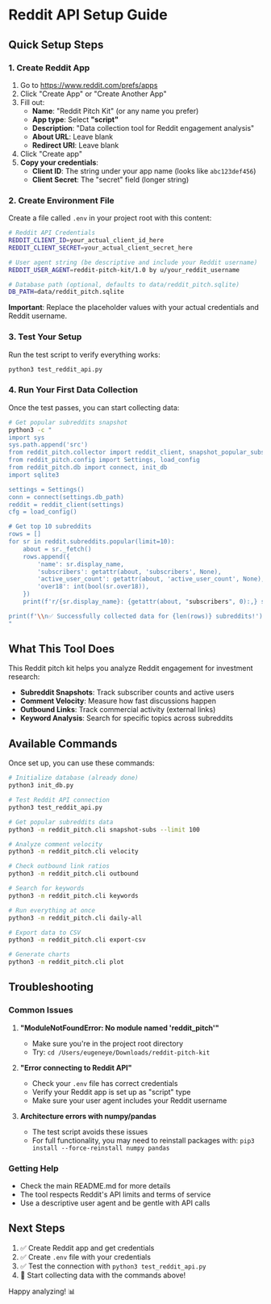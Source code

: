 # Reddit API Setup Guide

## Quick Setup Steps

### 1. Create Reddit App
1. Go to https://www.reddit.com/prefs/apps
2. Click "Create App" or "Create Another App"
3. Fill out:
   - **Name**: "Reddit Pitch Kit" (or any name you prefer)
   - **App type**: Select **"script"**
   - **Description**: "Data collection tool for Reddit engagement analysis"
   - **About URL**: Leave blank
   - **Redirect URI**: Leave blank
4. Click "Create app"
5. **Copy your credentials**:
   - **Client ID**: The string under your app name (looks like `abc123def456`)
   - **Client Secret**: The "secret" field (longer string)

### 2. Create Environment File
Create a file called `.env` in your project root with this content:

```bash
# Reddit API Credentials
REDDIT_CLIENT_ID=your_actual_client_id_here
REDDIT_CLIENT_SECRET=your_actual_client_secret_here

# User agent string (be descriptive and include your Reddit username)
REDDIT_USER_AGENT=reddit-pitch-kit/1.0 by u/your_reddit_username

# Database path (optional, defaults to data/reddit_pitch.sqlite)
DB_PATH=data/reddit_pitch.sqlite
```

**Important**: Replace the placeholder values with your actual credentials and Reddit username.

### 3. Test Your Setup
Run the test script to verify everything works:

```bash
python3 test_reddit_api.py
```

### 4. Run Your First Data Collection
Once the test passes, you can start collecting data:

```bash
# Get popular subreddits snapshot
python3 -c "
import sys
sys.path.append('src')
from reddit_pitch.collector import reddit_client, snapshot_popular_subs
from reddit_pitch.config import Settings, load_config
from reddit_pitch.db import connect, init_db
import sqlite3

settings = Settings()
conn = connect(settings.db_path)
reddit = reddit_client(settings)
cfg = load_config()

# Get top 10 subreddits
rows = []
for sr in reddit.subreddits.popular(limit=10):
    about = sr._fetch()
    rows.append({
        'name': sr.display_name,
        'subscribers': getattr(about, 'subscribers', None),
        'active_user_count': getattr(about, 'active_user_count', None),
        'over18': int(bool(sr.over18)),
    })
    print(f'r/{sr.display_name}: {getattr(about, "subscribers", 0):,} subscribers')

print(f'\\n✅ Successfully collected data for {len(rows)} subreddits!')
"
```

## What This Tool Does

This Reddit pitch kit helps you analyze Reddit engagement for investment research:

- **Subreddit Snapshots**: Track subscriber counts and active users
- **Comment Velocity**: Measure how fast discussions happen
- **Outbound Links**: Track commercial activity (external links)
- **Keyword Analysis**: Search for specific topics across subreddits

## Available Commands

Once set up, you can use these commands:

```bash
# Initialize database (already done)
python3 init_db.py

# Test Reddit API connection
python3 test_reddit_api.py

# Get popular subreddits data
python3 -m reddit_pitch.cli snapshot-subs --limit 100

# Analyze comment velocity
python3 -m reddit_pitch.cli velocity

# Check outbound link ratios
python3 -m reddit_pitch.cli outbound

# Search for keywords
python3 -m reddit_pitch.cli keywords

# Run everything at once
python3 -m reddit_pitch.cli daily-all

# Export data to CSV
python3 -m reddit_pitch.cli export-csv

# Generate charts
python3 -m reddit_pitch.cli plot
```

## Troubleshooting

### Common Issues

1. **"ModuleNotFoundError: No module named 'reddit_pitch'"**
   - Make sure you're in the project root directory
   - Try: `cd /Users/eugeneye/Downloads/reddit-pitch-kit`

2. **"Error connecting to Reddit API"**
   - Check your `.env` file has correct credentials
   - Verify your Reddit app is set up as "script" type
   - Make sure your user agent includes your Reddit username

3. **Architecture errors with numpy/pandas**
   - The test script avoids these issues
   - For full functionality, you may need to reinstall packages with: `pip3 install --force-reinstall numpy pandas`

### Getting Help

- Check the main README.md for more details
- The tool respects Reddit's API limits and terms of service
- Use a descriptive user agent and be gentle with API calls

## Next Steps

1. ✅ Create Reddit app and get credentials
2. ✅ Create `.env` file with your credentials  
3. ✅ Test the connection with `python3 test_reddit_api.py`
4. 🚀 Start collecting data with the commands above!

Happy analyzing! 📊
